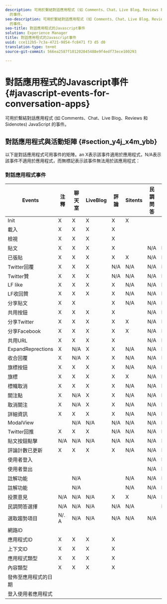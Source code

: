 ```yaml
---
description: 可用於繫結對話應用程式 (如 Comments、Chat、Live Blog、Reviews 和 Sidenotes) JavaScript
  的事件。
seo-description: 可用於繫結對話應用程式 (如 Comments、Chat、Live Blog、Reviews 和 Sidenotes) JavaScript
  的事件。
seo-title: 對話應用程式的Javascript事件
solution: Experience Manager
title: 對話應用程式的Javascript事件
uuid: cce112b5-7c3a-4721-9854-fc8471 f3 d5 d0
translation-type: tm+mt
source-git-commit: 566ea2587f101202045488e9f4edf73ece100293

---
```



# 對話應用程式的Javascript事件{#javascript-events-for-conversation-apps}

可用於繫結對話應用程式 (如 Comments、Chat、Live Blog、Reviews 和 Sidenotes) JavaScript 的事件。

## 對話應用程式與活動矩陣 {#section_y4j_x4m_ybb}

以下是對話應用程式可用事件的矩陣。an X表示該事件適用於應用程式，N/A表示該事件不適用於應用程式，而無標記表示該事件無法用於該應用程式：

### 對話應用程式事件

| Events | 注釋 | 聊天室 | LiveBlog | 評論 | Sitents | 民調問答 | 趨勢分析 |
|---|---|---|---|---|---|---|---|
| Init | X | X | X | X | X |  |  |
| 載入 | X | X | X | X |  |  |  |
| 檢視 | X | X | X | X |  |  |  |
| 貼文 | X | X | X | X |  | N/A | N/A |
| 已張貼 | X | X | X | X | X | N/A | N/A |
| Twitter回覆 | X | X | X | N/A | N/A | N/A | N/A |
| Twitter贊 | X | X | X | N/A | N/A | N/A | N/A |
| LF like | X | X | X | X | N/A | N/A | N/A |
| LF收回贊 | X | X | X | X | N/A | N/A | N/A |
| 分享貼文 | X | X |  | X | N/A | N/A | N/A |
| 共用按鈕 | X | X | X | X |  | N/A | N/A |
| 分享Twitter | X | X | X | X | X | N/A | N/A |
| 分享Facebook | X | X | X | X | X | N/A | N/A |
| 共用URL | X | X | X | X |  | N/A | N/A |
| ExpandReprections | X | N/A | X | X | N/A | N/A | N/A |
| 收合回覆 | X | N/A | X | X | N/A | N/A | N/A |
| 旗標按鈕 | X | X | X | X | N/A | N/A | N/A |
| 旗標 | X | X | X | X | X | N/A | N/A |
| 標幟取消 | X | X | X | X | N/A | N/A | N/A |
| 關注點 | X | N/A | X | X | N/A | N/A | N/A |
| 取消關注 | X | N/A | X | X | N/A | N/A | N/A |
| 詳細資訊 | X | X | X | X | N/A | N/A | N/A |
| ModalView |  | N/A | N/A | N/A | N/A | N/A | N/A |
| Twitter回推 | X | X | X | N/A | N/A | N/A | N/A |
| 貼文按鈕點擊 | N/A | N/A | N/A | N/A | N/A | N/A | N/A |
| 評論計數已更新 | X | X | X | X | N/A | N/A | N/A |
| 使用者登入 |  |  |  |  |  | N/A | N/A |
| 使用者登出 |  |  |  |  |  | N/A | N/A |
| 註解功能 |  | N/A |  |  | N/A | N/A | N/A |
| 註解功能 |  | N/A |  |  | N/A | N/A | N/A |
| 投票意見 | N/A | N/A | N/A | X | X | N/A | N/A |
| 民調問答選擇 | N/A | N/A | N/A | N/A | N/A |  | N/A |
| 選取趨勢項目 | N/. A | N/A | N/A | N/A | N/A | N/A |  |
| 網路ID |  |  |  |  |  |  |  |
| 應用程式ID | X | X | X | X |  |  |  |
| 上下文ID | X | X | X | X |  |  |  |
| 應用程式類型 | X | X | X | X |  |  |  |
| 內容類型 | X | X | X | X |  |  |  |
| 發佈至應用程式的日期 |  |  |  |  |  |  |  |
| 登入使用者應用程式 |  |  |  |  |  |  |  |


